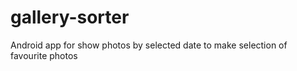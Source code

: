 # gallery-sorter
Android app for show photos by selected date to make selection of favourite photos
